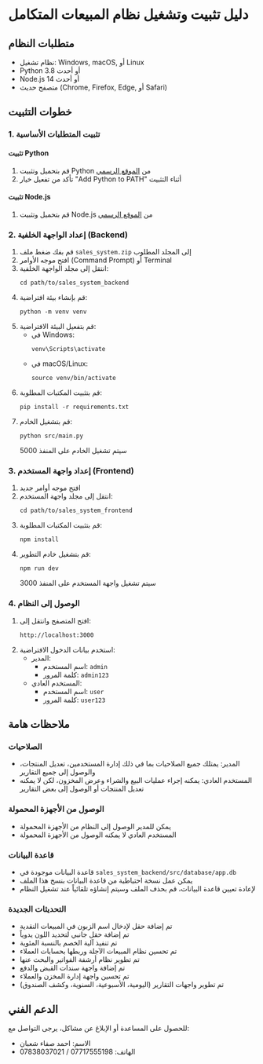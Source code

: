 # دليل تثبيت وتشغيل نظام المبيعات المتكامل

## متطلبات النظام

- نظام تشغيل: Windows, macOS, أو Linux
- Python 3.8 أو أحدث
- Node.js 14 أو أحدث
- متصفح حديث (Chrome, Firefox, Edge, أو Safari)

## خطوات التثبيت

### 1. تثبيت المتطلبات الأساسية

#### تثبيت Python
1. قم بتحميل وتثبيت Python من [الموقع الرسمي](https://www.python.org/downloads/)
2. تأكد من تفعيل خيار "Add Python to PATH" أثناء التثبيت

#### تثبيت Node.js
1. قم بتحميل وتثبيت Node.js من [الموقع الرسمي](https://nodejs.org/)

### 2. إعداد الواجهة الخلفية (Backend)

1. قم بفك ضغط ملف `sales_system.zip` إلى المجلد المطلوب
2. افتح موجه الأوامر (Command Prompt) أو Terminal
3. انتقل إلى مجلد الواجهة الخلفية:
   ```
   cd path/to/sales_system_backend
   ```
4. قم بإنشاء بيئة افتراضية:
   ```
   python -m venv venv
   ```
5. قم بتفعيل البيئة الافتراضية:
   - في Windows:
     ```
     venv\Scripts\activate
     ```
   - في macOS/Linux:
     ```
     source venv/bin/activate
     ```
6. قم بتثبيت المكتبات المطلوبة:
   ```
   pip install -r requirements.txt
   ```
7. قم بتشغيل الخادم:
   ```
   python src/main.py
   ```
   سيتم تشغيل الخادم على المنفذ 5000

### 3. إعداد واجهة المستخدم (Frontend)

1. افتح موجه أوامر جديد
2. انتقل إلى مجلد واجهة المستخدم:
   ```
   cd path/to/sales_system_frontend
   ```
3. قم بتثبيت المكتبات المطلوبة:
   ```
   npm install
   ```
4. قم بتشغيل خادم التطوير:
   ```
   npm run dev
   ```
   سيتم تشغيل واجهة المستخدم على المنفذ 3000

### 4. الوصول إلى النظام

1. افتح المتصفح وانتقل إلى:
   ```
   http://localhost:3000
   ```
2. استخدم بيانات الدخول الافتراضية:
   - المدير:
     - اسم المستخدم: `admin`
     - كلمة المرور: `admin123`
   - المستخدم العادي:
     - اسم المستخدم: `user`
     - كلمة المرور: `user123`

## ملاحظات هامة

### الصلاحيات
- المدير: يمتلك جميع الصلاحيات بما في ذلك إدارة المستخدمين، تعديل المنتجات، والوصول إلى جميع التقارير
- المستخدم العادي: يمكنه إجراء عمليات البيع والشراء وعرض المخزون، لكن لا يمكنه تعديل المنتجات أو الوصول إلى بعض التقارير

### الوصول من الأجهزة المحمولة
- يمكن للمدير الوصول إلى النظام من الأجهزة المحمولة
- المستخدم العادي لا يمكنه الوصول من الأجهزة المحمولة

### قاعدة البيانات
- قاعدة البيانات موجودة في `sales_system_backend/src/database/app.db`
- يمكن عمل نسخة احتياطية من قاعدة البيانات بنسخ هذا الملف
- لإعادة تعيين قاعدة البيانات، قم بحذف الملف وسيتم إنشاؤه تلقائياً عند تشغيل النظام

### التحديثات الجديدة
- تم إضافة حقل لإدخال اسم الزبون في المبيعات النقدية
- تم إضافة حقل جانبي لتحديد اللون يدوياً
- تم تنفيذ آلية الخصم بالنسبة المئوية
- تم تحسين نظام المبيعات الآجلة وربطها بحسابات العملاء
- تم تطوير نظام أرشفة الفواتير والبحث عنها
- تم إضافة واجهة سندات القبض والدفع
- تم تحسين واجهة إدارة المخزن والعملاء
- تم تطوير واجهات التقارير (اليومية، الأسبوعية، السنوية، وكشف الصندوق)

## الدعم الفني

للحصول على المساعدة أو الإبلاغ عن مشاكل، يرجى التواصل مع:

- الاسم: احمد صفاء شعبان
- الهاتف: 07717555198 / 07838037021
